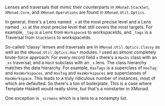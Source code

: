 
Lenses and traversals that mimic their counterparts in `XMonad.StackSet`, `XMonad.Core`, and `XMonad.Operations` are found in `XMonad.Util.Optics`.

In general, there's a Lens named `_x` at the most precise level and a Lens named `_xs` at the most precise level that still covers the most targets. For example, `_tag` is a Lens from `Workspace`s to workspaceIds, and `_tags` is a Traversal from `StackSet`s to workspaceIds.


So-called 'classy' lenses and traversals are in `XMonad.Util.Optics.Classy` as well as the `XMonad.Util.Optics.Has*` modules. I used an almost completely brute-force approach: For every record field `x` there's a `HasXs` class with an `_xs` traversal, and a `HasX` subclass with an `_x` lens. The class hierarchy matches the data hierarchy.
  For example, `HasTags` is a superclass of `HasTag` and `HasWorkspaces`, and `HasTag` and `HasWorkspaces` are superclasses of `HasWorkspace`.
  This leads to a truly ridiculous number of instances, most of which are defaulted. So there's a ton of boilerplate. This is a case where Template Haskell would really shine, but that's a nonstarter in XMonad.

One exception is `_screens` which is a lens to a nonempty list.
